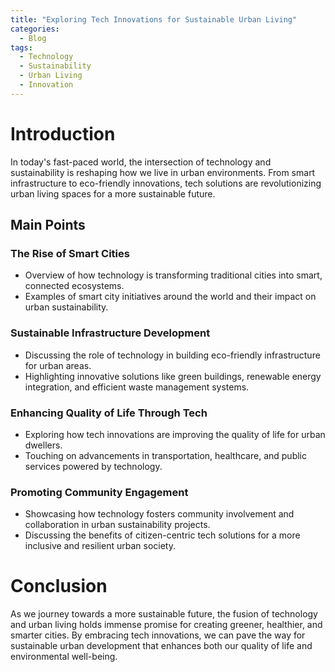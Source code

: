 ```yaml
---
title: "Exploring Tech Innovations for Sustainable Urban Living"
categories:
  - Blog
tags:
  - Technology
  - Sustainability
  - Urban Living
  - Innovation
---
```


# Introduction
In today's fast-paced world, the intersection of technology and sustainability is reshaping how we live in urban environments. From smart infrastructure to eco-friendly innovations, tech solutions are revolutionizing urban living spaces for a more sustainable future.

## Main Points
### The Rise of Smart Cities
- Overview of how technology is transforming traditional cities into smart, connected ecosystems.
- Examples of smart city initiatives around the world and their impact on urban sustainability.

### Sustainable Infrastructure Development
- Discussing the role of technology in building eco-friendly infrastructure for urban areas.
- Highlighting innovative solutions like green buildings, renewable energy integration, and efficient waste management systems.

### Enhancing Quality of Life Through Tech
- Exploring how tech innovations are improving the quality of life for urban dwellers.
- Touching on advancements in transportation, healthcare, and public services powered by technology.

### Promoting Community Engagement
- Showcasing how technology fosters community involvement and collaboration in urban sustainability projects.
- Discussing the benefits of citizen-centric tech solutions for a more inclusive and resilient urban society.

# Conclusion
As we journey towards a more sustainable future, the fusion of technology and urban living holds immense promise for creating greener, healthier, and smarter cities. By embracing tech innovations, we can pave the way for sustainable urban development that enhances both our quality of life and environmental well-being.